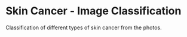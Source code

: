 # Skin Cancer - Image Classification
Classification of different types of skin cancer from the photos.
